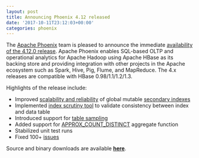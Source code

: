 ```yaml
---
layout: post
title: Announcing Phoenix 4.12 released
date: '2017-10-11T23:12:03+00:00'
categories: phoenix
---
```

<p>The <a href="http://phoenix.apache.org" target="_blank" title="Apache Phoenix">Apache Phoenix</a> team is pleased to announce the immediate <a href="http://phoenix.apache.org/download.html" target="_blank" title="download">availability of the 4.12.0 release</a>. Apache Phoenix enables SQL-based OLTP and operational analytics for Apache Hadoop using Apache HBase as its backing store and providing integration with other projects in the Apache ecosystem such as Spark, Hive, Pig, Flume, and MapReduce. The 4.x releases are compatible with HBase 0.98/1.1/1.2/1.3.</p> 
  <p>Highlights of the release include:</p> 
  <p> </p> 
  <ul> 
    <li>Improved <a href="https://issues.apache.org/jira/issues/?jql=project%20%3D%20PHOENIX%20AND%20status%3DResolved%20AND%20fixVersion%3D%224.12.0%22%20and%20labels%3D%22secondary_index%22" target="_blank" title="scalability and reliability">scalability and reliability</a> of global mutable <a href="http://phoenix.apache.org/secondary_indexing.html" target="_blank" title="secondary indexes">secondary indexes</a></li> 
    <li>Implemented <a href="http://phoenix.apache.org/secondary_indexing.html#Index_Scrutiny_Tool" target="_blank" title="index scrutiny tool">index scrutiny tool</a> to validate consistency between index and data table</li> 
    <li>Introduced support for <a href="https://phoenix.apache.org/tablesample.html" target="_blank" title="table sampling">table sampling</a></li><a href="https://phoenix.apache.org/tablesample.html" target="_blank" title="table sampling"> </a> 
    <li>Added support for <a href="https://phoenix.apache.org/language/functions.html#approx_count_distinct" target="_blank" title="APPROX_COUNT_DISTINCT">APPROX_COUNT_DISTINCT</a> aggregate function</li> 
    <li>Stabilized unit test runs</li> 
    <li>Fixed 100+ <a href="https://issues.apache.org/jira/secure/ReleaseNote.jspa?projectId=12315120&amp;version=12340844" target="_blank" title="bug fixes">issues</a></li> 
  </ul> 
  <p>Source and binary downloads are available&nbsp;<a href="http://phoenix.apache.org/download.html" target="_blank" title="latest release download"><strong>here</strong></a>.</p>
